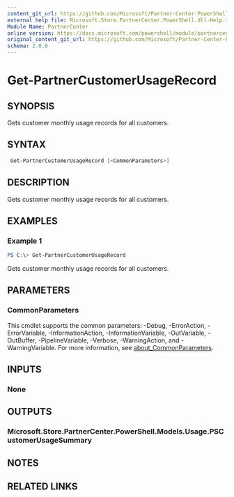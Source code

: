 ```yaml
---
content_git_url: https://github.com/Microsoft/Partner-Center-PowerShell/blob/master/docs/help/Get-PartnerCustomerUsageRecord.md
external help file: Microsoft.Store.PartnerCenter.PowerShell.dll-Help.xml
Module Name: PartnerCenter
online version: https://docs.microsoft.com/powershell/module/partnercenter/Get-PartnerCustomerUsageRecord
original_content_git_url: https://github.com/Microsoft/Partner-Center-PowerShell/blob/master/docs/help/Get-PartnerCustomerUsageRecord.md
schema: 2.0.0
---
```


# Get-PartnerCustomerUsageRecord

## SYNOPSIS
Gets customer monthly usage records for all customers.

## SYNTAX

```powershell
 Get-PartnerCustomerUsageRecord [<CommonParameters>]
```

## DESCRIPTION
Gets customer monthly usage records for all customers.

## EXAMPLES

### Example 1
```powershell
PS C:\> Get-PartnerCustomerUsageRecord
```

Gets customer monthly usage records for all customers.

## PARAMETERS

### CommonParameters
This cmdlet supports the common parameters: -Debug, -ErrorAction, -ErrorVariable, -InformationAction, -InformationVariable, -OutVariable, -OutBuffer, -PipelineVariable, -Verbose, -WarningAction, and -WarningVariable. For more information, see [about_CommonParameters](http://go.microsoft.com/fwlink/?LinkID=113216).

## INPUTS

### None

## OUTPUTS

### Microsoft.Store.PartnerCenter.PowerShell.Models.Usage.PSCustomerUsageSummary

## NOTES

## RELATED LINKS
